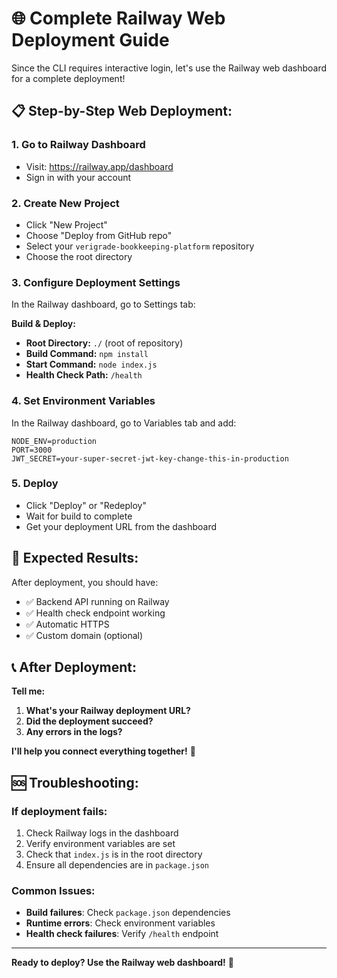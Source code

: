 # 🌐 Complete Railway Web Deployment Guide

Since the CLI requires interactive login, let's use the Railway web dashboard for a complete deployment!

## 📋 **Step-by-Step Web Deployment:**

### 1. **Go to Railway Dashboard**
- Visit: https://railway.app/dashboard
- Sign in with your account

### 2. **Create New Project**
- Click "New Project"
- Choose "Deploy from GitHub repo"
- Select your `verigrade-bookkeeping-platform` repository
- Choose the root directory

### 3. **Configure Deployment Settings**
In the Railway dashboard, go to Settings tab:

**Build & Deploy:**
- **Root Directory:** `./` (root of repository)
- **Build Command:** `npm install`
- **Start Command:** `node index.js`
- **Health Check Path:** `/health`

### 4. **Set Environment Variables**
In the Railway dashboard, go to Variables tab and add:
```
NODE_ENV=production
PORT=3000
JWT_SECRET=your-super-secret-jwt-key-change-this-in-production
```

### 5. **Deploy**
- Click "Deploy" or "Redeploy"
- Wait for build to complete
- Get your deployment URL from the dashboard

## 🎯 **Expected Results:**

After deployment, you should have:
- ✅ Backend API running on Railway
- ✅ Health check endpoint working
- ✅ Automatic HTTPS
- ✅ Custom domain (optional)

## 📞 **After Deployment:**

**Tell me:**
1. **What's your Railway deployment URL?**
2. **Did the deployment succeed?**
3. **Any errors in the logs?**

**I'll help you connect everything together!** 🔧

## 🆘 **Troubleshooting:**

### If deployment fails:
1. Check Railway logs in the dashboard
2. Verify environment variables are set
3. Check that `index.js` is in the root directory
4. Ensure all dependencies are in `package.json`

### Common Issues:
- **Build failures**: Check `package.json` dependencies
- **Runtime errors**: Check environment variables
- **Health check failures**: Verify `/health` endpoint

---

**Ready to deploy? Use the Railway web dashboard!** 🚀

